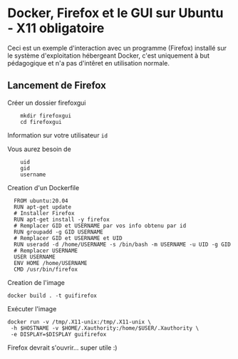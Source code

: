 # Docker, Firefox et le GUI sur Ubuntu - X11 obligatoire

Ceci est un exemple d'interaction avec un programme (Firefox) installé sur le système d'exploitation hébergeant Docker,
c'est uniquement à but pédagogique et n'a pas d'intêret en utilisation normale. 

## Lancement de Firefox

Créer un dossier firefoxgui
```
    mkdir firefoxgui
    cd firefoxgui
```
Information sur votre utilisateur
    ```id```

Vous aurez besoin de 
```
    uid
    gid
    username
```

Creation d'un Dockerfile
```
  FROM ubuntu:20.04
  RUN apt-get update
  # Installer Firefox
  RUN apt-get install -y firefox
  # Remplacer GID et USERNAME par vos info obtenu par id
  RUN groupadd -g GID USERNAME
  # Remplacer GID et USERNAME et UID
  RUN useradd -d /home/USERNAME -s /bin/bash -m USERNAME -u UID -g GID
  # Remplacer USERNAME
  USER USERNAME
  ENV HOME /home/USERNAME
  CMD /usr/bin/firefox
```

Creation de l'image

    docker build . -t guifirefox

Exécuter l'image
```
docker run -v /tmp/.X11-unix:/tmp/.X11-unix \
 -h $HOSTNAME -v $HOME/.Xauthority:/home/$USER/.Xauthority \
 -e DISPLAY=$DISPLAY guifirefox
```

Firefox devrait s'ouvrir... super utile :)
